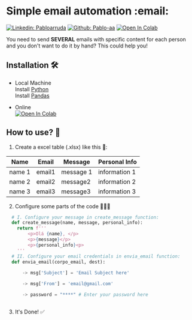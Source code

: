 <h1> Simple email automation :email: </h1>  

[![Linkedin: Pabloarruda](https://img.shields.io/badge/LinkedIn-blue?style=flat&logo=linkedin&labelColor=blue)](https://www.linkedin.com/in/pabloarruda/)
[![Github: Pablo-aa](https://img.shields.io/github/followers/pablo-aa?style=social)](https://github.com/pablo-aa)
[![Open In Colab](https://img.shields.io/badge/Made%20by-Pablo%20Araujo-%23ea004f)](https://www.linkedin.com/in/pabloarruda/)

You need to send **SEVERAL** emails with specific content for each person and you don't want to do it by hand? This could help you!

<h2> Installation 🛠 </h2>

- Local Machine </br>
    Install <a href="https://www.python.org/downloads/">Python</a></br>
    Install <a href="https://pandas.pydata.org/pandas-docs/stable/getting_started/install.html">Pandas</a></br>
    
- Online </br>
    [![Open In Colab](https://colab.research.google.com/assets/colab-badge.svg)](https://colab.research.google.com/github/googlecolab/colabtools/blob/master/notebooks/colab-github-demo.ipynb)

<h2> How to use? 📄</h2>

1. Create a excel table (.xlsx) like this 📁:

| Name  | Email  | Message  | Personal Info |
|-------|--------|----------|---------------|
|name 1 |email1  |message 1 | information 1 |
|name 2 |email2  |message2  | information 2 |
|name 3 |email3  |message3  | information 3 |

2. Configure some parts of the code 👨🏽‍💻 

```python
  # I. Configure your message in create_message function:
  def create_message(name, message, personal_info):
	return f'''
		<p>Olá {name}, </p>
		<p>{message}</p>
		<p>{personal_info}<p>
	'''
  # II. Configure your email credentials in envia_email function:
  def envia_email(corpo_email, dest):
      
      -> msg['Subject'] = 'Email Subject here'

      -> msg['From'] = 'email@gmail.com'

      -> password = "****" # Enter your password here
  
```
3. It's Done! ✅




  
